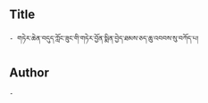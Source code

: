 ## Title
	- གཏེར་ཆེན་བདུད་ཀློང་ཟུང་གི་གཏེར་བྱོན་སྨིན་བྱེད་ཐམས་ཅད་ཆུ་འབབས་སུ་བཀོད་པ།

## Author
	- 

